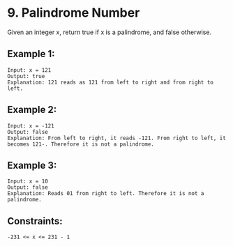 # 9. Palindrome Number
Given an integer x, return true if x is a palindrome, and false otherwise.


## Example 1:
```
Input: x = 121
Output: true
Explanation: 121 reads as 121 from left to right and from right to left.
```

## Example 2:
```
Input: x = -121
Output: false
Explanation: From left to right, it reads -121. From right to left, it becomes 121-. Therefore it is not a palindrome.
```

## Example 3:
```
Input: x = 10
Output: false
Explanation: Reads 01 from right to left. Therefore it is not a palindrome.
```

## Constraints:
```
-231 <= x <= 231 - 1
```
